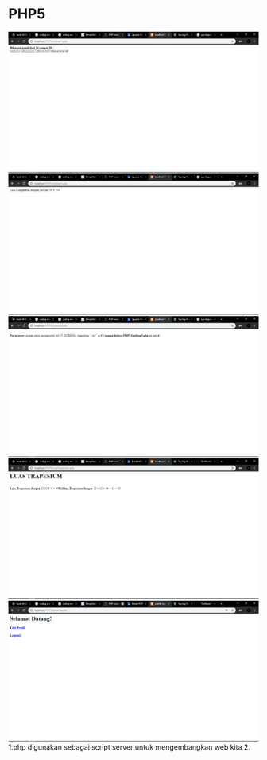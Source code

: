 # PHP5
![alt text](https://github.com/TheNuee/PHP5/blob/master/Screenshot%20(26).png)
![alt text](https://github.com/TheNuee/PHP5/blob/master/Screenshot%20(27).png)
![alt text](https://github.com/TheNuee/PHP5/blob/master/Screenshot%20(28).png)
![alt text](https://github.com/TheNuee/PHP5/blob/master/Screenshot%20(29).png)
![alt text](https://github.com/TheNuee/PHP5/blob/master/Screenshot%20(30).png)
1.php digunakan sebagai script server untuk mengembangkan web kita
2.
